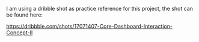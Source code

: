 I am using a dribble shot as practice reference for this project, the shot can be found here:

https://dribbble.com/shots/17071407-Core-Dashboard-Interaction-Concept-II
